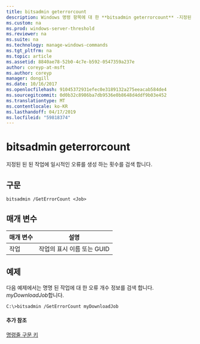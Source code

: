 ```yaml
---
title: bitsadmin geterrorcount
description: Windows 명령 항목에 대 한 **bitsadmin geterrorcount** -지정된 된 된 작업에 일시적인 오류를 생성 하는 횟수를 검색 합니다.
ms.custom: na
ms.prod: windows-server-threshold
ms.reviewer: na
ms.suite: na
ms.technology: manage-windows-commands
ms.tgt_pltfrm: na
ms.topic: article
ms.assetid: 8840ae78-52b0-4c7e-b592-0547359a237e
author: coreyp-at-msft
ms.author: coreyp
manager: dongill
ms.date: 10/16/2017
ms.openlocfilehash: 91045372931efec0e3189132a275eeacab584de4
ms.sourcegitcommit: 0d0b32c8986ba7db9536e0b8648d4ddf9b03e452
ms.translationtype: MT
ms.contentlocale: ko-KR
ms.lasthandoff: 04/17/2019
ms.locfileid: "59818374"
---
```

# <a name="bitsadmin-geterrorcount"></a>bitsadmin geterrorcount



지정된 된 된 작업에 일시적인 오류를 생성 하는 횟수를 검색 합니다.

## <a name="syntax"></a>구문

```
bitsadmin /GetErrorCount <Job>
```

## <a name="parameters"></a>매개 변수

|매개 변수|설명|
|---------|-----------|
|작업|작업의 표시 이름 또는 GUID|

## <a name="BKMK_examples"></a>예제

다음 예제에서는 명명 된 작업에 대 한 오류 개수 정보를 검색 합니다. *myDownloadJob*합니다.
```
C:\>bitsadmin /GetErrorCount myDownloadJob
```

#### <a name="additional-references"></a>추가 참조

[명령줄 구문 키](command-line-syntax-key.md)